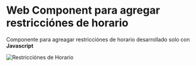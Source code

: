 # Web Component para agregar restricciónes de horario

Componente para agreagar restricciónes de horario desarrollado solo con **Javascript**

![Restricciónes de Horario](/restriccion.png)

